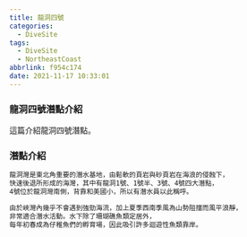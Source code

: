 ```yaml
---
title: 龍洞四號
categories:
  - DiveSite
tags:
  - DiveSite
  - NortheastCoast
abbrlink: f954c174
date: 2021-11-17 10:33:01
---
```

### 龍洞四號潛點介紹
<!--more-->
這篇介紹龍洞四號潛點。

### 潛點介紹
```sh
龍洞灣是東北角重要的潛水基地，由鬆軟的頁岩與砂頁岩在海浪的侵蝕下，
快速後退所形成的海灣，其中有龍洞1號、1號半、3號、4號四大潛點，
4號位於龍洞灣南側，背靠和美國小，所以有潛水員以此稱呼。

由於峽灣內幾乎不會遇到強勁海流，加上夏季西南季風為山勢阻擋而風平浪靜，
非常適合潛水活動。水下除了珊瑚礁魚類定居外，
每年初春成為仔稚魚們的孵育場，因此吸引許多迴遊性魚類靠岸。
```